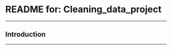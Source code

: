 # README for: Cleaning_data_project

---------------------------------------------------------------------------

## Introduction


________________________________________________


